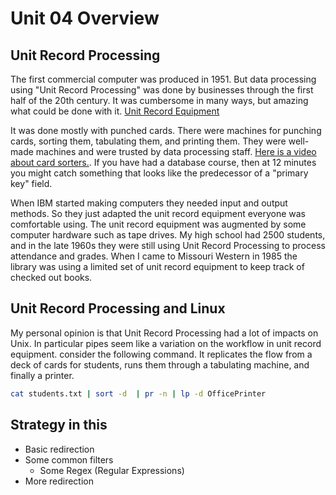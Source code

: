 # Unit 04 Overview

## Unit Record Processing

The first commercial computer was produced in 1951.  But data processing using "Unit Record Processing" was done by businesses through the first half of the 20th century.  It was cumbersome in many ways, but amazing what could be done with it. [Unit Record Equipment](https://en.wikipedia.org/wiki/Unit_record_equipment)

It was done mostly with punched cards.  There were machines for punching cards, sorting them, tabulating them, and printing them.  They were well-made machines and were trusted by data processing staff.  [Here is a video about card sorters.](https://youtu.be/liXI4441j00).  If you have had a database course, then at 12 minutes you might catch something that looks like the predecessor of a "primary key" field. 

When IBM started making computers they needed input and output methods.  So they just adapted the unit record equipment everyone was comfortable using.  The unit record equipment was augmented by some computer hardware such as tape drives.  My high school had 2500 students, and in the late 1960s they were still using Unit Record Processing to process attendance and grades.  When I came to Missouri Western in 1985 the library was using a limited set of unit record equipment to keep track of checked out books.

## Unit Record Processing and Linux

My personal opinion is that Unit Record Processing had a lot of impacts on Unix.  In particular pipes seem like a variation on the workflow in unit record equipment. consider the following command. It replicates the flow from a deck of cards for students, runs them through a tabulating machine, and finally a printer.

```bash
cat students.txt | sort -d  | pr -n | lp -d OfficePrinter
```

## Strategy in this 
* Basic redirection
* Some common filters
  * Some Regex (Regular Expressions)
* More redirection

